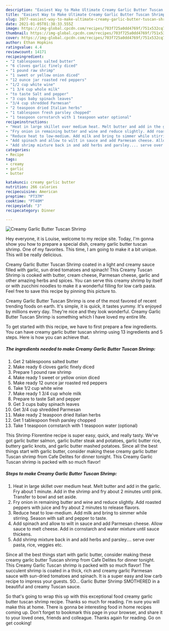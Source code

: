 ```yaml
---
description: "Easiest Way to Make Ultimate Creamy Garlic Butter Tuscan Shrimp"
title: "Easiest Way to Make Ultimate Creamy Garlic Butter Tuscan Shrimp"
slug: 3977-easiest-way-to-make-ultimate-creamy-garlic-butter-tuscan-shrimp
date: 2021-01-05T01:38:33.555Z
image: https://img-global.cpcdn.com/recipes/703f725a0dd4769f/751x532cq70/creamy-garlic-butter-tuscan-shrimp-recipe-main-photo.jpg
thumbnail: https://img-global.cpcdn.com/recipes/703f725a0dd4769f/751x532cq70/creamy-garlic-butter-tuscan-shrimp-recipe-main-photo.jpg
cover: https://img-global.cpcdn.com/recipes/703f725a0dd4769f/751x532cq70/creamy-garlic-butter-tuscan-shrimp-recipe-main-photo.jpg
author: Ethan Hopkins
ratingvalue: 4.4
reviewcount: 14171
recipeingredient:
- "2 tablespoons salted butter"
- "6 cloves garlic finely diced"
- "1 pound raw shrimp"
- "1 sweet or yellow onion diced"
- "12 ounce jar roasted red peppers"
- "1/2 cup white wine"
- "1 3/4 cup whole milk"
- "to taste Salt and pepper"
- "3 cups baby spinach leaves"
- "3/4 cup shredded Parmesan"
- "2 teaspoon dried Italian herbs"
- "1 tablespoon fresh parsley chopped"
- "1 teaspoon cornstarch with 1 teaspoon water optional"
recipeinstructions:
- "Heat in large skillet over medium heat. Melt butter and add in the garlic. Fry about 1 minute. Add in the shrimp and fry about 2 minutes until pink. Transfer to bowl and set aside."
- "Fry onion in remaining butter and wine and reduce slightly. Add roasted peppers with juice and fry about 2 minutes to release flavors."
- "Reduce heat to low-medium. Add milk and bring to simmer while stirring. Season with salt and pepper to taste."
- "Add spinach and allow to wilt in sauce and add Parmesan cheese. Allow sauce to melt cheese. Add in cornstarch and water mixture until sauce thickens."
- "Add shrimp mixture back in and add herbs and parsley.... serve over pasta, rice, veggies etc."
categories:
- Recipe
tags:
- creamy
- garlic
- butter

katakunci: creamy garlic butter 
nutrition: 266 calories
recipecuisine: American
preptime: "PT37M"
cooktime: "PT40M"
recipeyield: "3"
recipecategory: Dinner

---
```



![Creamy Garlic Butter Tuscan Shrimp](https://img-global.cpcdn.com/recipes/703f725a0dd4769f/751x532cq70/creamy-garlic-butter-tuscan-shrimp-recipe-main-photo.jpg)

Hey everyone, it is Louise, welcome to my recipe site. Today, I'm gonna show you how to prepare a special dish, creamy garlic butter tuscan shrimp. One of my favorites. This time, I am going to make it a bit unique. This will be really delicious.

Creamy Garlic Butter Tuscan Shrimp coated in a light and creamy sauce filled with garlic, sun dried tomatoes and spinach! This Creamy Tuscan Shrimp is cooked with butter, cream cheese, Parmesan cheese, garlic and other amazing herbs and spices. You can serve this creamy shrimp by itself or with zucchini noodles to make it a wonderful filling for low carb pasta. Feel free to save this recipe by pinning this picture to.

Creamy Garlic Butter Tuscan Shrimp is one of the most favored of recent trending foods on earth. It's simple, it is quick, it tastes yummy. It's enjoyed by millions every day. They're nice and they look wonderful. Creamy Garlic Butter Tuscan Shrimp is something which I have loved my entire life.


To get started with this recipe, we have to first prepare a few ingredients. You can have creamy garlic butter tuscan shrimp using 13 ingredients and 5 steps. Here is how you can achieve that.

<!--inarticleads1-->

##### The ingredients needed to make Creamy Garlic Butter Tuscan Shrimp:

1. Get 2 tablespoons salted butter
1. Make ready 6 cloves garlic finely diced
1. Prepare 1 pound raw shrimp
1. Make ready 1 sweet or yellow onion diced
1. Make ready 12 ounce jar roasted red peppers
1. Take 1/2 cup white wine
1. Make ready 1 3/4 cup whole milk
1. Prepare to taste Salt and pepper
1. Get 3 cups baby spinach leaves
1. Get 3/4 cup shredded Parmesan
1. Make ready 2 teaspoon dried Italian herbs
1. Get 1 tablespoon fresh parsley chopped
1. Take 1 teaspoon cornstarch with 1 teaspoon water (optional)


This Shrimp Florentine recipe is super easy, quick, and really tasty. We&#39;ve got garlic butter salmon, garlic butter steak and potatoes, garlic butter rice, buttery garlic knots, and garlic butter mashed potatoes. Since all the best things start with garlic butter, consider making these creamy garlic butter Tuscan shrimp from Cafe Delites for dinner tonight. This Creamy Garlic Tuscan shrimp is packed with so much flavor! 

<!--inarticleads2-->

##### Steps to make Creamy Garlic Butter Tuscan Shrimp:

1. Heat in large skillet over medium heat. Melt butter and add in the garlic. Fry about 1 minute. Add in the shrimp and fry about 2 minutes until pink. Transfer to bowl and set aside.
1. Fry onion in remaining butter and wine and reduce slightly. Add roasted peppers with juice and fry about 2 minutes to release flavors.
1. Reduce heat to low-medium. Add milk and bring to simmer while stirring. Season with salt and pepper to taste.
1. Add spinach and allow to wilt in sauce and add Parmesan cheese. Allow sauce to melt cheese. Add in cornstarch and water mixture until sauce thickens.
1. Add shrimp mixture back in and add herbs and parsley.... serve over pasta, rice, veggies etc.


Since all the best things start with garlic butter, consider making these creamy garlic butter Tuscan shrimp from Cafe Delites for dinner tonight. This Creamy Garlic Tuscan shrimp is packed with so much flavor! The succulent shrimp is coated in a thick, rich and creamy garlic Parmesan sauce with sun-dried tomatoes and spinach. It is a super easy and low carb recipe to impress your guests. SO… Garlic Butter Shrimp SMOTHERED in a beautiful and creamy Tuscan sauce. 

So that's going to wrap this up with this exceptional food creamy garlic butter tuscan shrimp recipe. Thanks so much for reading. I'm sure you will make this at home. There is gonna be interesting food in home recipes coming up. Don't forget to bookmark this page in your browser, and share it to your loved ones, friends and colleague. Thanks again for reading. Go on get cooking!
